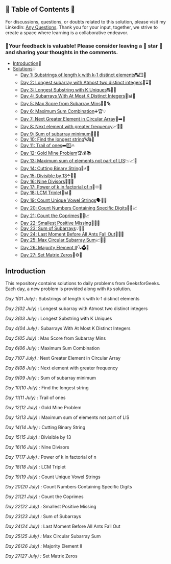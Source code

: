 ## 📜 Table of Contents 📜

For discussions, questions, or doubts related to this solution, please visit my LinkedIn: [Any Questions](https://www.linkedin.com/in/patel-hetkumar-sandipbhai-8b110525a). Thank you for your input, together, we strive to create a space where learning is a collaborative endeavor.

### 🔮Your feedback is valuable! Please consider leaving a 🌟 star 🌟 and sharing your thoughts in the comments.

- [Introduction](../README.md)📝
- [Solutions]()💡
  - [Day 1: Substrings of length k with k-1 distinct elements](01(July)%20Substrings%20of%20length%20k%20with%20k-1%20distinct%20elements.md)🔠🪟🧮
  - [Day 2: Longest subarray with Atmost two distinct integers](02(July)%20Longest%20subarray%20with%20Atmost%20two%20distinct%20integers.md)🔢⌛🐇
  - [Day 3: Longest Substring with K Uniques](03(July)%20Longest%20Substring%20with%20K%20Uniques.md)🔠🧩📘
  - [Day 4: Subarrays With At Most K Distinct Integers](04(July)%20Subarrays%20With%20At%20Most%20K%20Distinct%20Integers.md)🔢📊🧵
  - [Day 5: Max Score from Subarray Mins](05(July)%20Max%20Score%20from%20Subarray%20Mins.md)🧠💯🪜
  - [Day 6: Maximum Sum Combination](06(July)%20Maximum%20Sum%20Combination.md)➕🏆💡
  - [Day 7: Next Greater Element in Circular Array](07(July)%20Next%20Greater%20Element%20in%20Circular%20Array.md)🔁➡️🔄
  - [Day 8: Next element with greater frequency](08(July)%20Next%20element%20with%20greater%20frequency.md)📈🧺🧮
  - [Day 9: Sum of subarray minimum](09(July)%20Sum%20of%20subarray%20minimum.md)🔢➕🔄
  - [Day 10: Find the longest string](10(July)%20Find%20the%20longest%20string.md)🔤🔠📝
  - [Day 11: Trail of ones](11(July)%20Trail%20of%20ones.md)➡️1️⃣🔥
  - [Day 12: Gold Mine Problem](12(July)%20Gold%20Mine%20Problem.md)🏆💰📚
  - [Day 13: Maximum sum of elements not part of LIS](13(July)%20Maximum%20sum%20of%20elements%20not%20part%20of%20LIS.md)📉📈🔢
  - [Day 14: Cutting Binary String](14(July)%20Cutting%20Binary%20String.md)🎯⚡🔪
  - [Day 15: Divisible by 13](15(July)%20Divisible%20by%2013.md)➗🔢📍
  - [Day 16: Nine Divisors](16(July)%20Nine%20Divisors.md)🔢📐📘
  - [Day 17: Power of k in factorial of n](17(July)%20Power%20of%20k%20in%20factorial%20of%20n.md)📐♾️📝
  - [Day 18: LCM Triplet](18(July)%20LCM%20Triplet.md)🧮📊📐
  - [Day 19: Count Unique Vowel Strings](19(July)%20Count%20Unique%20Vowel%20Strings.md)🗣️🔄🔤
  - [Day 20: Count Numbers Containing Specific Digits](20(July)%20Count%20Numbers%20Containing%20Specific%20Digits.md)🔢📍📈
  - [Day 21: Count the Coprimes](21(July)%20Count%20the%20Coprimes.md)🧮🟰📈
  - [Day 22: Smallest Positive Missing](22(July)%20Smallest%20Positive%20Missing.md)🧩🔄📍
  - [Day 23: Sum of Subarrays](23(July)%20Sum%20of%20Subarrays.md)💡📐🧩
  - [Day 24: Last Moment Before All Ants Fall Out](24(July)%20Last%20Moment%20Before%20All%20Ants%20Fall%20Out.md)🐜🎯📐
  - [Day 25: Max Circular Subarray Sum](25(July)%20Max%20Circular%20Subarray%20Sum.md)📈🔄🔑
  - [Day 26: Majority Element II](26(July)%20Majority%20Element%20II.md)🔍🗳️🔢
  - [Day 27: Set Matrix Zeros](27(July)%20Set%20Matrix%20Zeros.md)🧩⚙️🧮	








## Introduction

This repository contains solutions to daily problems from GeeksforGeeks. Each day, a new problem is provided along with its solution.

*Day 1(01 July) :* Substrings of length k with k-1 distinct elements

*Day 2(02 July) :* Longest subarray with Atmost two distinct integers

*Day 3(03 July) :* Longest Substring with K Uniques

*Day 4(04 July) :* Subarrays With At Most K Distinct Integers

*Day 5(05 July) :* Max Score from Subarray Mins

*Day 6(06 July) :* Maximum Sum Combination

*Day 7(07 July) :* Next Greater Element in Circular Array

*Day 8(08 July) :* Next element with greater frequency

*Day 9(09 July) :* Sum of subarray minimum

*Day 10(10 July) :* Find the longest string

*Day 11(11 July) :* Trail of ones

*Day 12(12 July) :* Gold Mine Problem 

*Day 13(13 July) :* Maximum sum of elements not part of LIS

*Day 14(14 July) :* Cutting Binary String

*Day 15(15 July) :* Divisible by 13

*Day 16(16 July) :* Nine Divisors 

*Day 17(17 July) :* Power of k in factorial of n

*Day 18(18 July) :* LCM Triplet 

*Day 19(19 July) :* Count Unique Vowel Strings 

*Day 20(20 July) :* Count Numbers Containing Specific Digits 

*Day 21(21 July) :* Count the Coprimes

*Day 22(22 July) :* Smallest Positive Missing

*Day 23(23 July) :* Sum of Subarrays 

*Day 24(24 July) :* Last Moment Before All Ants Fall Out 

*Day 25(25 July) :* Max Circular Subarray Sum 

*Day 26(26 July) :* Majority Element II 

*Day 27(27 July) :* Set Matrix Zeros

<!--*Day 28(28 July) :* Counting elements in two arrays

*Day 29(29 July) :* Split Array Largest Sum 

*Day 30(30 July) :* Max min Height-->
